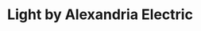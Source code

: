 ---
title: "Light by Alexandria Electric"
url: /alexandria/light-by-alexandria-electric/
shop: lamps
---